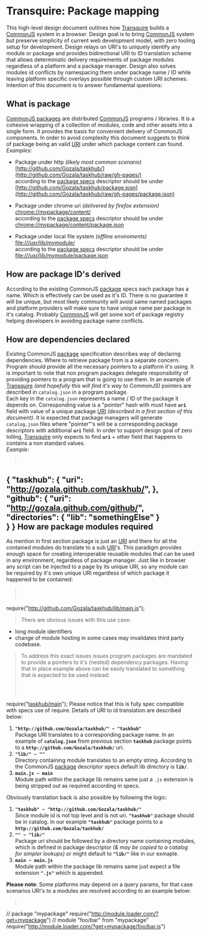 Transquire: Package mapping
===========================

This high-level design document outlines how [Transquire] builds a [CommonJS] system in a browser. Design goal is to bring [CommonJS] system but preserve simplicity of current web development model, with zero tooling setup for development. Design relays on URI's to uniquely identify any module or package and provides bidirectional URI to ID translation scheme that allows deterministic delivery requirements of package modules regardless of a platform and a package manager. Design also solves modules id conflicts by namespacing them under package name / ID while leaving platform specific overlays possible through custom URI schemes. Intention of this document is to answer fundamental questions:


What is package
---------------
> 
[CommonJS packages](package) are distributed [CommonJS] programs / libraries. It is a cohesive wrapping of a collection of modules, code and other assets into a single form. It provides the basis for convenient delivery of CommonJS components. In order to avoid complexity this document suggests to think of package being an valid [URI] under which package content can found.  
*Examples:*

* Package under http *(likely most common scenario)*  
[http://github.com/Gozala/taskhub/](http://github.com/Gozala/taskhub/raw/gh-pages/)  
according to the [package specs](package) descriptor should be under  
[http://github.com/Gozala/taskhub/package.josn](http://github.com/Gozala/taskhub/raw/gh-pages/package.json)
 
* Package under chrome uri *(delivered by firefox extension)*  
[chrome://mypackage/content/](chrome://mypackage/content/)  
according to the [package specs](package) descriptor should be under  
[chrome://mypackage/content/package.json](chrome://mypackage/content/package.json)

* Package under local file system *(offline enviroments)*     
[file:///usr/lib/mymodule/](file:///usr/lib/mymodule/)  
according to the [package specs](package) descriptor should be under  
[file:///usr/lib/mymodule/package.json](file:///usr/lib/mymodule/package.json)


How are package ID's derived  
----------------------------

> 
According to the existing CommonJS [package] specs each package has a name. Which is effectively can be used as it's ID. There is no guarantee it will be unique, but most likely community will avoid same named packages and platform providers will make sure to have unique name per package in it's catalog. Probably [CommonJS] will get some sort of package registry helping developers in avoiding package name conflicts.


How are dependencies declared
-----------------------------
> 
Existing CommonJS [package] specification describes way of declaring dependencies. Where to retrieve package from is a separate concern. Program should provide all the necessary pointers to a platform it's using. It is important to note that non program packages delegate responsibility of providing pointers to a program that is going to use them. In an example of [Transquire] *(and hopefully this will find it's way to CommonJS)* pointers are described in `catalog.json` in a program package.  
Each key in the `catalog.json` represents a name / ID of the package it depends on. Corresponding value is a "pointer" hash with must have **`uri`** field with value of a unique package [URI] *(described in a first section of this document)*. It is expected that package managers will generate `catalog.json` files where "pointer"'s will be a corresponding package descriptors with additional **`uri`** field. In order to support design goal of zero tolling, [Transquire] only expects to find **`uri`** + other field that happens to contains a non standard values.  
*Example*:
> <pre class="code">
{
    "taskhub": { 
        "uri": "http://gozala.github.com/taskhub/",
    },
    "github": { 
        "uri": "http://gozala.github.com/github/",
        "directories": {
            "lib": "somethingElse"
        }        
    }
}
</pre>
How are package modules required
--------------------------------
> 
As mention in first section package is just an [URI] and there for all the contained modules do translate to a sub [URI]'s. This paradigm provides enough space for creating interoperable reusable modules that can be used in any environment, regardless of package manager. Just like in browser any script can be injected to a page by its unique URI, so any module can be required by it's own unique URI regardless of which package it happened to be contained: 
> <pre class="code">  
require("<a href="http://github.com/Gozala/taskhub/blob/gh-pages/lib/taskhub/main.js">http://github.com/Gozala/taskhub/lib/main.js</a>");
</pre>

> There are obvious issues with this use case:  
>
* long module identifiers
* change of module hosting in some cases may invalidates third party codebase.

> To address this exact issues issues program packages are mandated to provide a pointers to it's (nested) dependency packages. Having that in place example above can be easily translated to something that is expected to be used instead: 
> <pre class="code">  
require("<a href="http://github.com/Gozala/taskhub/blob/gh-pages/lib/taskhub/main.js">taskhub/main</a>");
</pre>
Please notice that this is fully spec compatible with specs use of require. Details of URI to id translation are described below:
> 
1. **`"http://github.com/Gozala/taskhub/" ~ "taskhub"`**  
Package URI translates to a corresponding package name. In an example of **`catalog.json`** from previous section **`taskhub`** package points to a **`http://github.com/Gozala/taskhub/`** uri.
2. **`"lib/" ~ ""`**  
Directory containing module translates to an empty string. According to the CommonJS [package] descriptor specs default lib directory is **`lib/`**.
3. **`main.js ~ main`**  
Module path within the package lib remains same just a `.js` extension is being stripped out as required according in specs.   
> 
Obviously translation back is also possible by following the logic:
>
1. **`"taskhub" ~ "http://github.com/Gozala/taskhub/"`**  
Since module id is not top level and is not uri. **`"taskhub"`** package should be in catalog. In our example **`"taskhub"`** package points to a **`http://github.com/Gozala/taskhub/`**
2. **`"" ~ "lib/"`**  
Package uri should be followed by a directory name containing modules, which is defined in package descriptor *(& may be copied to a catalog for simpler lookups)* or might default to **`"lib/"`** like in our exmaple.
3. **`main ~ main.js`**  
Module path within the package lib remains same just expect a file extension **`".js"`** which is appended.   
> 
**Please note**: Some platforms may depend on a query params, for that case scenarios URI's to a modules are resolved according to an example below:

> <pre class="console">
// package "mypackage"
require("http://module.loader.com/?get=mypackage")
// module "foo/bar" from "mypackage"
require("http://module.loader.com/?get=mypackage/foo/bar.js")
</pre>  


[CommonJS]:(http://commonjs.org/)
[Transquire]:(http://github.com/Gozala/require-js)
[package]:(http://wiki.commonjs.org/wiki/Packages)
[URI]:(http://en.wikipedia.org/wiki/Uniform_Resource_Identifier)